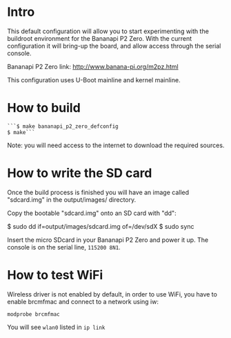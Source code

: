 Intro
=====

This default configuration will allow you to start experimenting with the
buildroot environment for the Bananapi P2 Zero. With the current
configuration it will bring-up the board, and allow access through the
serial console.

Bananapi P2 Zero link:
http://www.banana-pi.org/m2pz.html

This configuration uses U-Boot mainline and kernel mainline.

How to build
============

    ```$ make bananapi_p2_zero_defconfig
    $ make```

Note: you will need access to the internet to download the required
sources.

How to write the SD card
========================

Once the build process is finished you will have an image called "sdcard.img"
in the output/images/ directory.

Copy the bootable "sdcard.img" onto an SD card with "dd":

  $ sudo dd if=output/images/sdcard.img of=/dev/sdX
  $ sudo sync

Insert the micro SDcard in your Bananapi P2 Zero and power it up. The console
is on the serial line, ```115200 8N1```.

How to test WiFi 
==================

Wireless driver is not enabled by default, in order to use WiFi, you have to 
enable brcmfmac and connect to a network using iw:
```
modprobe brcmfmac
```

You will see ```wlan0``` listed in ```ip link```
